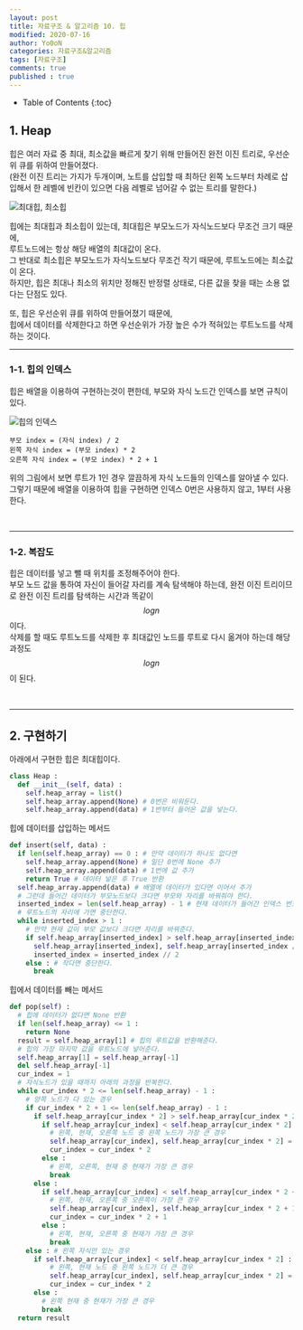 ```yaml
---
layout: post
title: 자료구조 & 알고리즘 10. 힙
modified: 2020-07-16
author: Yo0oN
categories: 자료구조&알고리즘
tags: [자료구조]
comments: true
published : true
---
```


* Table of Contents
{:toc}


## 1. Heap

힙은 여러 자료 중 최대, 최소값을 빠르게 찾기 위해 만들어진 완전 이진 트리로, 우선순위 큐를 위하여 만들어졌다.<br>
 (완전 이진 트리는 가지가 두개이며, 노트를 삽입할 때 최하단 왼쪽 노드부터 차례로 삽입해서 한 레벨에 빈칸이 있으면 다음 레벨로 넘어갈 수 없는 트리를 말한다.)<br>

![최대힙, 최소힙](https://www.notion.so/88a3f8367c574e8fb621912d72a5661b#624dd086302b42c7ba8f493088330cd2)

힙에는 최대힙과 최소힙이 있는데, 최대힙은 부모노드가 자식노드보다 무조건 크기 때문에,<br>
루트노드에는 항상 해당 배열의 최대값이 온다.<br>
그 반대로 최소힙은 부모노드가 자식노드보다 무조건 작기 때문에, 루트노드에는 최소값이 온다.<br>
하지만, 힙은 최대나 최소의 위치만 정해진 반정렬 상태로, 다른 값을 찾을 때는 소용 없다는 단점도 있다.<br>

또, 힙은 우선순위 큐를 위하여 만들어졌기 때문에,<br>
힙에서 데이터를 삭제한다고 하면 우선순위가 가장 높은 수가 적혀있는 루트노드를 삭제하는 것이다.<br>

<hr>

### 1-1. 힙의 인덱스

힙은 배열을 이용하여 구현하는것이 편한데, 부모와 자식 노드간 인덱스를 보면 규칙이 있다.<br>


![힙의 인덱스](https://www.notion.so/88a3f8367c574e8fb621912d72a5661b#a3f7835484674bff83ba6eabaf8a54d7)

~~~
부모 index = (자식 index) / 2
왼쪽 자식 index = (부모 index) * 2
오른쪽 자식 index = (부모 index) * 2 + 1
~~~

위의 그림에서 보면 루트가 1인 경우 깔끔하게 자식 노드들의 인덱스를 알아낼 수 있다.<br>
그렇기 때문에 배열을 이용하여 힙을 구현하면 인덱스 0번은 사용하지 않고, 1부터 사용한다.

<br>

<hr>

### 1-2. 복잡도

힙은 데이터를 넣고 뺄 때 위치를 조정해주어야 한다.<br>
부모 노드 값을 통하여 자신이 들어갈 자리를 계속 탐색해야 하는데, 완전 이진 트리이므로 완전 이진 트리를 탐색하는 시간과 똑같이 $$log n$$이다.<br>
삭제를 할 때도 루트노드를 삭제한 후 최대값인 노드를 루트로 다시 옮겨야 하는데 해당 과정도 $$log n$$이 된다.

<br>

<hr>

## 2. 구현하기

아래에서 구현한 힙은 최대힙이다.

```python
class Heap :
  def __init__(self, data) :
    self.heap_array = list()
    self.heap_array.append(None) # 0번은 비워둔다.
    self.heap_array.append(data) # 1번부터 들어온 값을 넣는다.
```

힙에 데이터를 삽입하는 메서드

```python
def insert(self, data) :
  if len(self.heap_array) == 0 : # 만약 데이터가 하나도 없다면 
    self.heap_array.append(None) # 일단 0번에 None 추가
    self.heap_array.append(data) # 1번에 값 추가
    return True # 데이터 넣은 후 True 반환
  self.heap_array.append(data) # 배열에 데이터가 있다면 이어서 추가
  # 그런데 들어간 데이터가 부모노드보다 크다면 부모와 자리를 바꿔줘야 한다.
  inserted_index = len(self.heap_array) - 1 # 현재 데이터가 들어간 인덱스 번호
  # 루트노드의 자리에 가면 중단한다.
  while inserted_index > 1 :
    # 만약 현재 값이 부모 값보다 크다면 자리를 바꿔준다.
    if self.heap_array[inserted_index] > self.heap_array[inserted_index // 2] :
      self.heap_array[inserted_index], self.heap_array[inserted_index // 2] =  self.heap_array[inserted_index // 2],  self.heap_array[inserted_index]
      inserted_index = inserted_index // 2
    else : # 작다면 중단한다.
      break
```

힙에서 데이터를 빼는 메서드

```python
def pop(self) :
  # 힙에 데이터가 없다면 None 반환
  if len(self.heap_array) <= 1 :
    return None
  result = self.heap_array[1] # 힙의 루트값을 반환해준다.
  # 힙의 가장 마지막 값을 루트노드에 넣어준다.
  self.heap_array[1] = self.heap_array[-1]
  del self.heap_array[-1]
  cur_index = 1
  # 자식노드가 있을 때까지 아래의 과정을 반복한다.
  while cur_index * 2 <= len(self.heap_array) - 1 :
    # 양쪽 노드가 다 있는 경우
    if cur_index * 2 + 1 <= len(self.heap_array) - 1 :
      if self.heap_array[cur_index * 2] > self.heap_array[cur_index * 2 + 1] :
        if self.heap_array[cur_index] < self.heap_array[cur_index * 2] :
          # 왼쪽, 현재, 오른쪽 노드 중 왼쪽 노드가 가장 큰 경우
          self.heap_array[cur_index], self.heap_array[cur_index * 2] = self.heap_array[cur_index * 2], self.heap_array[cur_index]
          cur_index = cur_index * 2
        else :
          # 왼쪽, 오른쪽, 현재 중 현재가 가장 큰 경우
          break
      else :
        if self.heap_array[cur_index] < self.heap_array[cur_index * 2 + 1] :
          # 왼쪽, 현재, 오른쪽 중 오른쪽이 가장 큰 경우
          self.heap_array[cur_index], self.heap_array[cur_index * 2 + 1] = self.heap_array[cur_index * 2 + 1], self.heap_array[cur_index]
          cur_index = cur_index * 2 + 1
        else :
          # 왼쪽, 현재, 오른쪽 중 현재가 가장 큰 경우
          break
    else : # 왼쪽 자식만 있는 경우
      if self.heap_array[cur_index] < self.heap_array[cur_index * 2] :
          # 왼쪽, 현재 노드 중 왼쪽 노드가 더 큰 경우
          self.heap_array[cur_index], self.heap_array[cur_index * 2] = self.heap_array[cur_index * 2], self.heap_array[cur_index]
          cur_index = cur_index * 2
      else :
        # 왼쪽 현재 중 현재가 가장 큰 경우
        break
  return result
```
